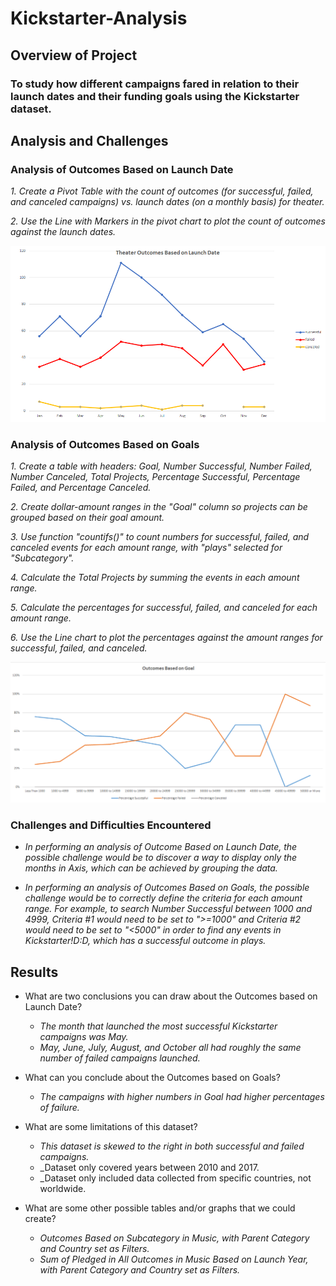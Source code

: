 # Kickstarter-Analysis

## **Overview of Project**

### To study how different campaigns fared in relation to their launch dates and their funding goals using the Kickstarter dataset.

## **Analysis and Challenges**

### Analysis of Outcomes Based on Launch Date

  _1. Create a Pivot Table with the count of outcomes (for successful, failed, and canceled campaigns) vs. launch dates (on a monthly basis) for theater._ 
  
  _2. Use the Line with Markers in the pivot chart to plot the count of outcomes against the launch dates._
  
  <img src="resources/Theater_Outcomes_vs_Lauch.png" width = "600" >

### Analysis of Outcomes Based on Goals

  _1. Create a table with headers: Goal, Number Successful, Number Failed, Number Canceled, Total Projects, Percentage Successful, Percentage Failed, and Percentage Canceled._ 
  
  _2. Create dollar-amount ranges in the "Goal" column so projects can be grouped based on their goal amount._ 
 
  _3. Use function "countifs()" to count numbers for successful, failed, and canceled events for each amount range, with "plays" selected for "Subcategory"._ 
  
  _4. Calculate the Total Projects by summing the events in each amount range._ 
  
  _5. Calculate the percentages for successful, failed, and canceled for each amount range._ 
  
  _6. Use the Line chart to plot the percentages against the amount ranges for successful, failed, and canceled._
  
  <img src="resources/Outcomes_vs_Goals.png" width = "600" >

### Challenges and Difficulties Encountered

- _In performing an analysis of Outcome Based on Launch Date, the possible challenge would be to discover a way to display only the months in Axis, which can be achieved by grouping the data._

- _In performing an analysis of Outcomes Based on Goals, the possible challenge would be to correctly define the criteria for each amount range. For example, to search Number Successful between 1000 and 4999, Criteria #1 would need to be set to ">=1000" and Criteria #2 would need to be set to "<5000" in order to find any events in Kickstarter!$D:$D, which has a successful outcome in plays._ 

## Results

- What are two conclusions you can draw about the Outcomes based on Launch Date?

  - _The month that launched the most successful Kickstarter campaigns was May._
  - _May, June, July, August, and October all had roughly the same number of failed campaigns launched._

- What can you conclude about the Outcomes based on Goals?

  - _The campaigns with higher numbers in Goal had higher percentages of failure._

- What are some limitations of this dataset?

  - _This dataset is skewed to the right in both successful and failed campaigns._
  - _Dataset only covered years between 2010 and 2017.
  - _Dataset only included data collected from specific countries, not worldwide. 

- What are some other possible tables and/or graphs that we could create?

  - _Outcomes Based on Subcategory in Music, with Parent Category and Country set as Filters._
  - _Sum of Pledged in All Outcomes in Music Based on Launch Year, with Parent Category and Country set as Filters._
